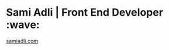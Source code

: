 <h1>Sami Adli | Front End Developer :wave:</h1>
<div>
  <a href='https://samiadli.com/'>samiadli.com</a>
</div>

<!---
1Sami1/1Sami1 is a ✨ special ✨ repository because its `README.md` (this file) appears on your GitHub profile.
You can click the Preview link to take a look at your changes.
--->
